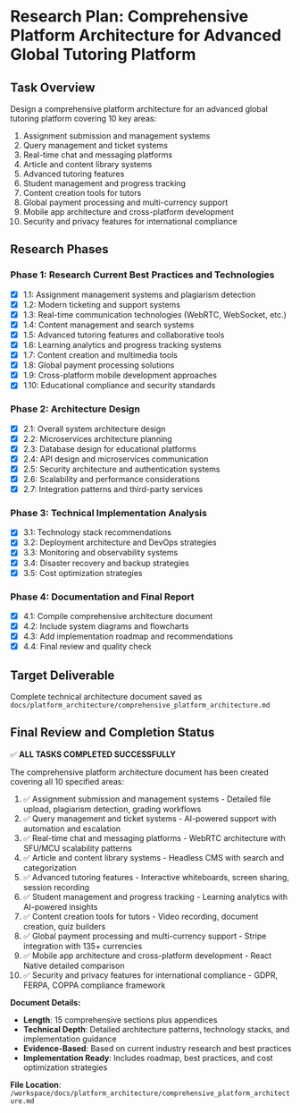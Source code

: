 # Research Plan: Comprehensive Platform Architecture for Advanced Global Tutoring Platform

## Task Overview
Design a comprehensive platform architecture for an advanced global tutoring platform covering 10 key areas:
1. Assignment submission and management systems
2. Query management and ticket systems
3. Real-time chat and messaging platforms
4. Article and content library systems
5. Advanced tutoring features
6. Student management and progress tracking
7. Content creation tools for tutors
8. Global payment processing and multi-currency support
9. Mobile app architecture and cross-platform development
10. Security and privacy features for international compliance

## Research Phases

### Phase 1: Research Current Best Practices and Technologies
- [x] 1.1: Assignment management systems and plagiarism detection
- [x] 1.2: Modern ticketing and support systems
- [x] 1.3: Real-time communication technologies (WebRTC, WebSocket, etc.)
- [x] 1.4: Content management and search systems
- [x] 1.5: Advanced tutoring features and collaborative tools
- [x] 1.6: Learning analytics and progress tracking systems
- [x] 1.7: Content creation and multimedia tools
- [x] 1.8: Global payment processing solutions
- [x] 1.9: Cross-platform mobile development approaches
- [x] 1.10: Educational compliance and security standards

### Phase 2: Architecture Design
- [x] 2.1: Overall system architecture design
- [x] 2.2: Microservices architecture planning
- [x] 2.3: Database design for educational platforms
- [x] 2.4: API design and microservices communication
- [x] 2.5: Security architecture and authentication systems
- [x] 2.6: Scalability and performance considerations
- [x] 2.7: Integration patterns and third-party services

### Phase 3: Technical Implementation Analysis
- [x] 3.1: Technology stack recommendations
- [x] 3.2: Deployment architecture and DevOps strategies
- [x] 3.3: Monitoring and observability systems
- [x] 3.4: Disaster recovery and backup strategies
- [x] 3.5: Cost optimization strategies

### Phase 4: Documentation and Final Report
- [x] 4.1: Compile comprehensive architecture document
- [x] 4.2: Include system diagrams and flowcharts
- [x] 4.3: Add implementation roadmap and recommendations
- [x] 4.4: Final review and quality check

## Target Deliverable
Complete technical architecture document saved as `docs/platform_architecture/comprehensive_platform_architecture.md`

## Final Review and Completion Status
✅ **ALL TASKS COMPLETED SUCCESSFULLY**

The comprehensive platform architecture document has been created covering all 10 specified areas:
1. ✅ Assignment submission and management systems - Detailed file upload, plagiarism detection, grading workflows
2. ✅ Query management and ticket systems - AI-powered support with automation and escalation
3. ✅ Real-time chat and messaging platforms - WebRTC architecture with SFU/MCU scalability patterns
4. ✅ Article and content library systems - Headless CMS with search and categorization
5. ✅ Advanced tutoring features - Interactive whiteboards, screen sharing, session recording
6. ✅ Student management and progress tracking - Learning analytics with AI-powered insights
7. ✅ Content creation tools for tutors - Video recording, document creation, quiz builders
8. ✅ Global payment processing and multi-currency support - Stripe integration with 135+ currencies
9. ✅ Mobile app architecture and cross-platform development - React Native detailed comparison
10. ✅ Security and privacy features for international compliance - GDPR, FERPA, COPPA compliance framework

**Document Details:**
- **Length**: 15 comprehensive sections plus appendices
- **Technical Depth**: Detailed architecture patterns, technology stacks, and implementation guidance
- **Evidence-Based**: Based on current industry research and best practices
- **Implementation Ready**: Includes roadmap, best practices, and cost optimization strategies

**File Location**: `/workspace/docs/platform_architecture/comprehensive_platform_architecture.md`